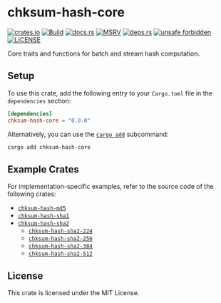 # chksum-hash-core

[![crates.io](https://img.shields.io/crates/v/chksum-hash-core?style=flat-square&logo=rust "crates.io")](https://crates.io/crates/chksum-hash-core)
[![Build](https://img.shields.io/github/actions/workflow/status/chksum-rs/hash-core/rust.yml?branch=master&style=flat-square&logo=github "Build")](https://github.com/chksum-rs/hash-core/actions/workflows/rust.yml)
[![docs.rs](https://img.shields.io/docsrs/chksum-hash-core?style=flat-square&logo=docsdotrs "docs.rs")](https://docs.rs/chksum-hash-core/)
[![MSRV](https://img.shields.io/badge/MSRV-1.58.0-informational?style=flat-square "MSRV")](https://github.com/chksum-rs/hash-core/blob/master/Cargo.toml)
[![deps.rs](https://deps.rs/crate/chksum-hash-core/0.0.0/status.svg?style=flat-square "deps.rs")](https://deps.rs/crate/chksum-hash-core/0.0.0)
[![unsafe forbidden](https://img.shields.io/badge/unsafe-forbidden-success.svg?style=flat-square "unsafe forbidden")](https://github.com/rust-secure-code/safety-dance)
[![LICENSE](https://img.shields.io/github/license/chksum-rs/hash-core?style=flat-square "LICENSE")](https://github.com/chksum-rs/hash-core/blob/master/LICENSE)

Core traits and functions for batch and stream hash computation.

## Setup

To use this crate, add the following entry to your `Cargo.toml` file in the `dependencies` section:

```toml
[dependencies]
chksum-hash-core = "0.0.0"
```

Alternatively, you can use the [`cargo add`](https://doc.rust-lang.org/cargo/commands/cargo-add.html) subcommand:

```sh
cargo add chksum-hash-core
```

## Example Crates

For implementation-specific examples, refer to the source code of the following crates:

* [`chksum-hash-md5`](https://github.com/chksum-rs/hash-md5)
* [`chksum-hash-sha1`](https://github.com/chksum-rs/hash-sha1)
* [`chksum-hash-sha2`](https://github.com/chksum-rs/hash-sha2)
    * [`chksum-hash-sha2-224`](https://github.com/chksum-rs/hash-sha2-224)
    * [`chksum-hash-sha2-256`](https://github.com/chksum-rs/hash-sha2-256)
    * [`chksum-hash-sha2-384`](https://github.com/chksum-rs/hash-sha2-384)
    * [`chksum-hash-sha2-512`](https://github.com/chksum-rs/hash-sha2-512)

## License

This crate is licensed under the MIT License.
